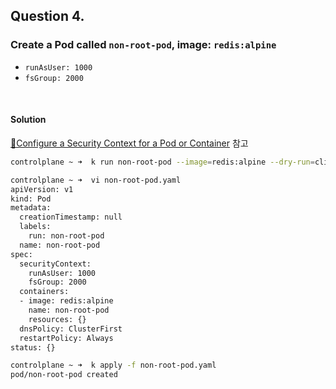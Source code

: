 ## Question 4.
### Create a Pod called `non-root-pod`, image: `redis:alpine`

- `runAsUser: 1000`
- `fsGroup: 2000`

<br>

#### Solution

[🔗Configure a Security Context for a Pod or Container](https://kubernetes.io/docs/tasks/configure-pod-container/security-context/#set-the-security-context-for-a-pod) 참고

```Bash
controlplane ~ ➜  k run non-root-pod --image=redis:alpine --dry-run=client -o yaml > non-root-pod.yaml

controlplane ~ ➜  vi non-root-pod.yaml
apiVersion: v1
kind: Pod
metadata:
  creationTimestamp: null
  labels:
    run: non-root-pod
  name: non-root-pod
spec:
  securityContext:
    runAsUser: 1000
    fsGroup: 2000
  containers:
  - image: redis:alpine
    name: non-root-pod
    resources: {}
  dnsPolicy: ClusterFirst
  restartPolicy: Always
status: {}

controlplane ~ ➜  k apply -f non-root-pod.yaml 
pod/non-root-pod created
```


